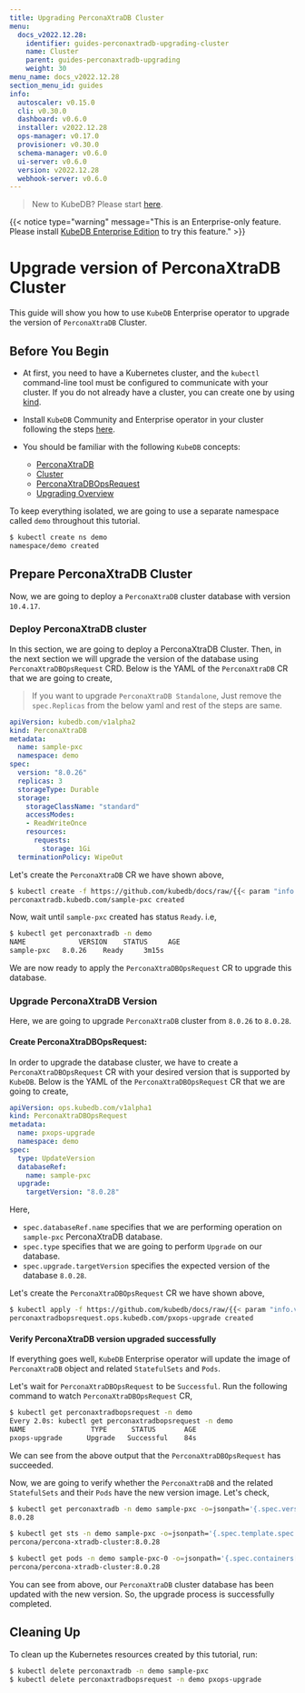 ```yaml
---
title: Upgrading PerconaXtraDB Cluster
menu:
  docs_v2022.12.28:
    identifier: guides-perconaxtradb-upgrading-cluster
    name: Cluster
    parent: guides-perconaxtradb-upgrading
    weight: 30
menu_name: docs_v2022.12.28
section_menu_id: guides
info:
  autoscaler: v0.15.0
  cli: v0.30.0
  dashboard: v0.6.0
  installer: v2022.12.28
  ops-manager: v0.17.0
  provisioner: v0.30.0
  schema-manager: v0.6.0
  ui-server: v0.6.0
  version: v2022.12.28
  webhook-server: v0.6.0
---
```


> New to KubeDB? Please start [here](/docs/v2022.12.28/README).

{{< notice type="warning" message="This is an Enterprise-only feature. Please install [KubeDB Enterprise Edition](/docs/v2022.12.28/setup/install/enterprise) to try this feature." >}}

# Upgrade version of PerconaXtraDB Cluster

This guide will show you how to use `KubeDB` Enterprise operator to upgrade the version of `PerconaXtraDB` Cluster.

## Before You Begin

- At first, you need to have a Kubernetes cluster, and the `kubectl` command-line tool must be configured to communicate with your cluster. If you do not already have a cluster, you can create one by using [kind](https://kind.sigs.k8s.io/docs/user/quick-start/).

- Install `KubeDB` Community and Enterprise operator in your cluster following the steps [here](/docs/v2022.12.28/setup/README).

- You should be familiar with the following `KubeDB` concepts:
  - [PerconaXtraDB](/docs/v2022.12.28/guides/percona-xtradb/concepts/perconaxtradb)
  - [Cluster](/docs/v2022.12.28/guides/percona-xtradb/clustering/overview)
  - [PerconaXtraDBOpsRequest](/docs/v2022.12.28/guides/percona-xtradb/concepts/opsrequest)
  - [Upgrading Overview](/docs/v2022.12.28/guides/percona-xtradb/upgrading/overview)

To keep everything isolated, we are going to use a separate namespace called `demo` throughout this tutorial.

```bash
$ kubectl create ns demo
namespace/demo created
```

## Prepare PerconaXtraDB Cluster

Now, we are going to deploy a `PerconaXtraDB` cluster database with version `10.4.17`.

### Deploy PerconaXtraDB cluster

In this section, we are going to deploy a PerconaXtraDB Cluster. Then, in the next section we will upgrade the version of the database using `PerconaXtraDBOpsRequest` CRD. Below is the YAML of the `PerconaXtraDB` CR that we are going to create,

> If you want to upgrade `PerconaXtraDB Standalone`, Just remove the `spec.Replicas` from the below yaml and rest of the steps are same.

```yaml
apiVersion: kubedb.com/v1alpha2
kind: PerconaXtraDB
metadata:
  name: sample-pxc
  namespace: demo
spec:
  version: "8.0.26"
  replicas: 3
  storageType: Durable
  storage:
    storageClassName: "standard"
    accessModes:
    - ReadWriteOnce
    resources:
      requests:
        storage: 1Gi
  terminationPolicy: WipeOut

```

Let's create the `PerconaXtraDB` CR we have shown above,

```bash
$ kubectl create -f https://github.com/kubedb/docs/raw/{{< param "info.version" >}}/docs/guides/percona-xtradb/upgrading/cluster/examples/sample-pxc.yaml
perconaxtradb.kubedb.com/sample-pxc created
```

Now, wait until `sample-pxc` created has status `Ready`. i.e,

```bash
$ kubectl get perconaxtradb -n demo                                                                                                                                             
NAME             VERSION    STATUS     AGE
sample-pxc   8.0.26    Ready     3m15s
```

We are now ready to apply the `PerconaXtraDBOpsRequest` CR to upgrade this database.

### Upgrade PerconaXtraDB Version

Here, we are going to upgrade `PerconaXtraDB` cluster from `8.0.26` to `8.0.28`.

#### Create PerconaXtraDBOpsRequest:

In order to upgrade the database cluster, we have to create a `PerconaXtraDBOpsRequest` CR with your desired version that is supported by `KubeDB`. Below is the YAML of the `PerconaXtraDBOpsRequest` CR that we are going to create,

```yaml
apiVersion: ops.kubedb.com/v1alpha1
kind: PerconaXtraDBOpsRequest
metadata:
  name: pxops-upgrade
  namespace: demo
spec:
  type: UpdateVersion
  databaseRef:
    name: sample-pxc
  upgrade:
    targetVersion: "8.0.28"
```

Here,

- `spec.databaseRef.name` specifies that we are performing operation on `sample-pxc` PerconaXtraDB database.
- `spec.type` specifies that we are going to perform `Upgrade` on our database.
- `spec.upgrade.targetVersion` specifies the expected version of the database `8.0.28`.

Let's create the `PerconaXtraDBOpsRequest` CR we have shown above,

```bash
$ kubectl apply -f https://github.com/kubedb/docs/raw/{{< param "info.version" >}}/docs/guides/percona-xtradb/upgrading/cluster/examples/pxops-upgrade.yaml
perconaxtradbopsrequest.ops.kubedb.com/pxops-upgrade created
```

#### Verify PerconaXtraDB version upgraded successfully 

If everything goes well, `KubeDB` Enterprise operator will update the image of `PerconaXtraDB` object and related `StatefulSets` and `Pods`.

Let's wait for `PerconaXtraDBOpsRequest` to be `Successful`.  Run the following command to watch `PerconaXtraDBOpsRequest` CR,

```bash
$ kubectl get perconaxtradbopsrequest -n demo
Every 2.0s: kubectl get perconaxtradbopsrequest -n demo
NAME                TYPE      STATUS       AGE
pxops-upgrade      Upgrade   Successful    84s
```

We can see from the above output that the `PerconaXtraDBOpsRequest` has succeeded.

Now, we are going to verify whether the `PerconaXtraDB` and the related `StatefulSets` and their `Pods` have the new version image. Let's check,

```bash
$ kubectl get perconaxtradb -n demo sample-pxc -o=jsonpath='{.spec.version}{"\n"}'
8.0.28

$ kubectl get sts -n demo sample-pxc -o=jsonpath='{.spec.template.spec.containers[0].image}{"\n"}'
percona/percona-xtradb-cluster:8.0.28

$ kubectl get pods -n demo sample-pxc-0 -o=jsonpath='{.spec.containers[0].image}{"\n"}'
percona/percona-xtradb-cluster:8.0.28
```

You can see from above, our `PerconaXtraDB` cluster database has been updated with the new version. So, the upgrade process is successfully completed.

## Cleaning Up

To clean up the Kubernetes resources created by this tutorial, run:

```bash
$ kubectl delete perconaxtradb -n demo sample-pxc
$ kubectl delete perconaxtradbopsrequest -n demo pxops-upgrade
```